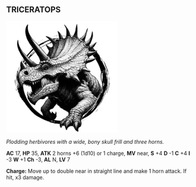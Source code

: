 ## TRICERATOPS

![](images/triceratops.webp)

_Plodding herbivores with a wide, bony skull frill and three horns._

**AC** 17, **HP** 35, **ATK** 2 horns +6 (1d10) or 1 charge, **MV** near, **S** +4 **D** -1 **C** +4 **I** -3 **W** +1 **Ch** -3, **AL** N, **LV** 7

**Charge:** Move up to double near in straight line and make 1 horn attack. If hit, x3 damage.

